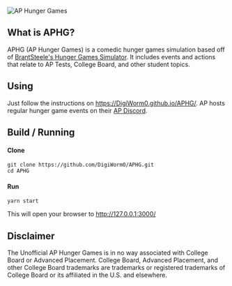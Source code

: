 ![AP Hunger Games](https://i.imgur.com/tJ3CfWe.png "AP Hunger Games")

## What is APHG?
APHG (AP Hunger Games) is a comedic hunger games simulation based off of [BrantSteele\'s Hunger Games Simulator](http://brantsteele.net/hungergames/ "BrantSteele's Hunger Games Simulator"). It includes events and actions that relate to AP Tests, College Board, and other student topics. 

## Using
Just follow the instructions on https://DigiWorm0.github.io/APHG/. AP hosts regular hunger game events on their [AP Discord](https://discord.gg/apstudents "AP Discord").

## Build / Running

#### Clone
```
git clone https://github.com/DigiWorm0/APHG.git
cd APHG
```

#### Run
```
yarn start
```
This will open your browser to http://127.0.0.1:3000/

## Disclaimer
The Unofficial AP Hunger Games is in no way associated with College Board or Advanced Placement. College Board, Advanced Placement, and other College Board trademarks are trademarks or registered trademarks of College Board or its affiliated in the U.S. and elsewhere.